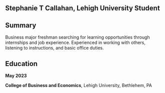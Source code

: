 ## Stephanie T Callahan, Lehigh University Student

## Summary

Business major freshman searching for learning opportunities through internships and job experience. Experienced in working with others, listening to instructions, and basic office duties.

## Education

**May 2023**

**College of Business and Economics**,
Lehigh University, 
Bethlehem, PA		
